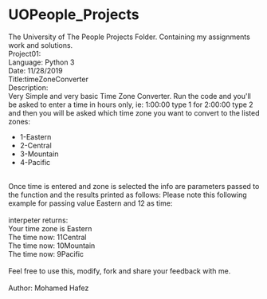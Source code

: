 # UOPeople_Projects
The University of The People Projects Folder. Containing my assignments work and solutions.
<br>
Project01: <br>
Language: Python 3<br>
Date: 11/28/2019<br>
Title:timeZoneConverter<br>
Description:<br>
Very Simple and very basic Time Zone Converter. Run the code and you'll be asked to enter a time in hours only, ie: 1:00:00 type 1 for 2:00:00 type 2 and then you will be asked which time zone you want to convert to the listed zones:<br>
<ul>
  <li>1-Eastern</li>
  <li>2-Central</li>
  <li>3-Mountain</li>
  <li>4-Pacific</li>
</ul>
<br>
Once time is entered and zone is selected the info are parameters passed to the function and the results printed as follows:
Please note this following example for passing value Eastern and 12 as time:<br>
<br>
interpeter returns:
<br>
Your time zone is Eastern<br>
The time now: 11Central<br>
The time now: 10Mountain<br>
The time now: 9Pacific<br>
<br>
Feel free to use this, modify, fork and share your feedback with me.<br>
<br>
Author: Mohamed Hafez<br>


